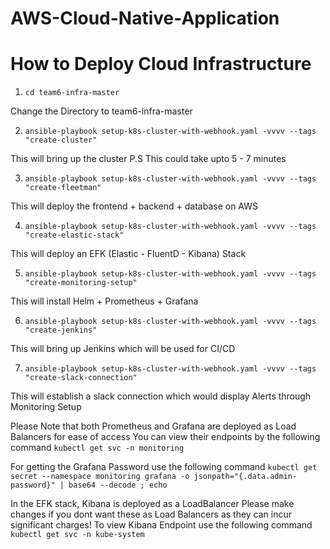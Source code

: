 # AWS-Cloud-Native-Application #

# How to Deploy Cloud Infrastructure #

1. `cd team6-infra-master`

Change the Directory to team6-infra-master

2. `ansible-playbook setup-k8s-cluster-with-webhook.yaml -vvvv --tags "create-cluster"`

This will bring up the cluster
P.S This could take upto 5 - 7 minutes 

3. `ansible-playbook setup-k8s-cluster-with-webhook.yaml -vvvv --tags "create-fleetman"`

This will deploy the frontend + backend + database on AWS

4. `ansible-playbook setup-k8s-cluster-with-webhook.yaml -vvvv --tags "create-elastic-stack"`

This will deploy an EFK (Elastic - FluentD - Kibana) Stack

5. `ansible-playbook setup-k8s-cluster-with-webhook.yaml -vvvv --tags "create-monitoring-setup"`

This will install Helm + Prometheus + Grafana

6. `ansible-playbook setup-k8s-cluster-with-webhook.yaml -vvvv --tags "create-jenkins"`

This will bring up Jenkins which will be used for CI/CD

7. `ansible-playbook setup-k8s-cluster-with-webhook.yaml -vvvv --tags "create-slack-connection"`

This will establish a slack connection which would display Alerts through Monitoring Setup

Please Note that both Prometheus and Grafana are deployed as Load Balancers for ease of access
You can view their endpoints by the following command
`kubectl get svc -n monitoring`

For getting the Grafana Password use the following command
`kubectl get secret --namespace monitoring grafana -o jsonpath="{.data.admin-password}" | base64 --decode ; echo`

In the EFK stack, Kibana is deployed as a LoadBalancer
Please make changes if you dont want these as Load Balancers as they can incur significant charges!
To view Kibana Endpoint use the following command
`kubectl get svc -n kube-system`

